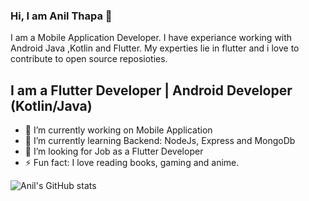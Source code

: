 ### Hi, I am Anil Thapa 👋
I am a Mobile Application Developer. I have experiance working with Android Java ,Kotlin and Flutter. My experties lie in flutter and i love to contribute to open source reposioties.

## I am a Flutter Developer | Android Developer (Kotlin/Java)
- 🔭 I’m currently working on Mobile Application
- 🌱 I’m currently learning Backend: NodeJs, Express and MongoDb
- 🤔 I’m looking for Job as a Flutter Developer
- ⚡ Fun fact: I love reading books, gaming and anime.

![Anil's GitHub stats](https://github-readme-stats.vercel.app/api?username=anil-thapa-1&show_icons=true&theme=dracula)

